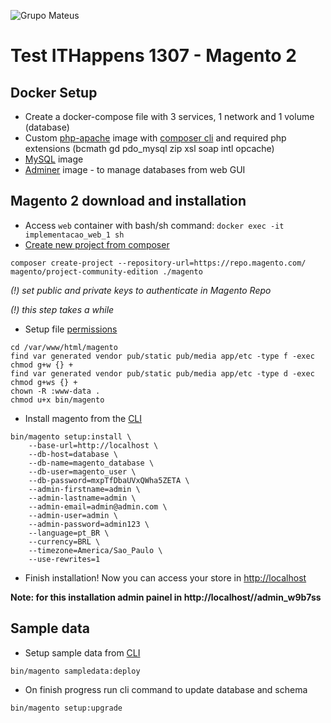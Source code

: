 ![Grupo Mateus](https://static.wixstatic.com/media/37f7ab_e7549c2e94e049cd8a4d8e5e433e42fd~mv2.png/v1/fill/w_284,h_72,al_c,q_85,usm_0.66_1.00_0.01/GRUPO%20MATEUS%20new.webp)

# Test ITHappens 1307 - Magento 2

## Docker Setup
* Create a docker-compose file with 3 services, 1 network and 1 volume (database)
* Custom [php-apache](https://hub.docker.com/_/php) image with [composer cli](https://hub.docker.com/_/composer) and required php extensions (bcmath gd pdo_mysql zip xsl soap intl opcache)
* [MySQL](https://hub.docker.com/_/mysql) image 
* [Adminer](https://hub.docker.com/_/adminer) image - to manage databases from web GUI

## Magento 2 download and installation
* Access ``web`` container with bash/sh command: ``docker exec -it implementacao_web_1 sh``
* [Create new project from composer](https://devdocs.magento.com/guides/v2.3/install-gde/composer.html#get-the-metapackage)

```shell
composer create-project --repository-url=https://repo.magento.com/ magento/project-community-edition ./magento 
```
*(!) set public and private keys to authenticate in Magento Repo*

*(!) this step takes a while*
* Setup file [permissions](https://devdocs.magento.com/guides/v2.3/install-gde/composer.html#set-file-permissions)
```
cd /var/www/html/magento
find var generated vendor pub/static pub/media app/etc -type f -exec chmod g+w {} +
find var generated vendor pub/static pub/media app/etc -type d -exec chmod g+ws {} +
chown -R :www-data .
chmod u+x bin/magento
```
* Install magento from the [CLI](https://devdocs.magento.com/guides/v2.3/install-gde/composer.html#command-line)
```
bin/magento setup:install \
    --base-url=http://localhost \
    --db-host=database \
    --db-name=magento_database \
    --db-user=magento_user \
    --db-password=mxpTfDbaUVxQWha5ZETA \
    --admin-firstname=admin \
    --admin-lastname=admin \
    --admin-email=admin@admin.com \
    --admin-user=admin \
    --admin-password=admin123 \
    --language=pt_BR \
    --currency=BRL \
    --timezone=America/Sao_Paulo \
    --use-rewrites=1
```
* Finish installation! Now you can access your store in [http://localhost](http://localhost)

**Note: for this installation admin painel in http://localhost//admin_w9b7ss** 

## Sample data
* Setup sample data from [CLI](https://devdocs.magento.com/guides/v2.3/install-gde/install/sample-data-before-composer.html)
```
bin/magento sampledata:deploy
```
* On finish progress run cli command to update database and schema
```
bin/magento setup:upgrade
```